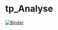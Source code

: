 # tp_Analyse
[![Binder](https://mybinder.org/badge_logo.svg)](https://mybinder.org/v2/gh/Hazem-Aich/tp_Analyse/main?filepath=Tp1)
